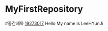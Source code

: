 # MyFirstRepository
#중간제목
[19273017](https://github.com/Leehyunjji/FirstRepository/edit/master/README.md)
Hello My name is LeeHYunJi

